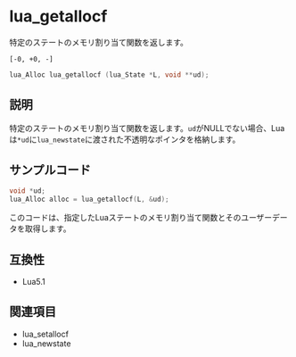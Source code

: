 # lua_getallocf

特定のステートのメモリ割り当て関数を返します。

`[-0, +0, -]`

```c
lua_Alloc lua_getallocf (lua_State *L, void **ud);
```

## 説明

特定のステートのメモリ割り当て関数を返します。`ud`がNULLでない場合、Luaは`*ud`に`lua_newstate`に渡された不透明なポインタを格納します。

## サンプルコード

```c
void *ud;
lua_Alloc alloc = lua_getallocf(L, &ud);
```

このコードは、指定したLuaステートのメモリ割り当て関数とそのユーザーデータを取得します。

## 互換性

- Lua5.1

## 関連項目

- lua_setallocf
- lua_newstate